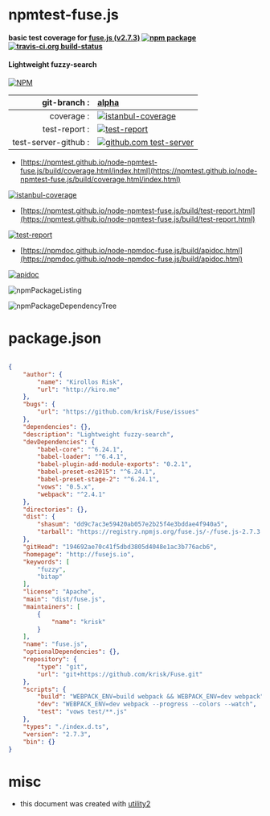 # npmtest-fuse.js

#### basic test coverage for  [fuse.js (v2.7.3)](http://fusejs.io)  [![npm package](https://img.shields.io/npm/v/npmtest-fuse.js.svg?style=flat-square)](https://www.npmjs.org/package/npmtest-fuse.js) [![travis-ci.org build-status](https://api.travis-ci.org/npmtest/node-npmtest-fuse.js.svg)](https://travis-ci.org/npmtest/node-npmtest-fuse.js)

#### Lightweight fuzzy-search

[![NPM](https://nodei.co/npm/fuse.js.png?downloads=true&downloadRank=true&stars=true)](https://www.npmjs.com/package/fuse.js)

| git-branch : | [alpha](https://github.com/npmtest/node-npmtest-fuse.js/tree/alpha)|
|--:|:--|
| coverage : | [![istanbul-coverage](https://npmtest.github.io/node-npmtest-fuse.js/build/coverage.badge.svg)](https://npmtest.github.io/node-npmtest-fuse.js/build/coverage.html/index.html)|
| test-report : | [![test-report](https://npmtest.github.io/node-npmtest-fuse.js/build/test-report.badge.svg)](https://npmtest.github.io/node-npmtest-fuse.js/build/test-report.html)|
| test-server-github : | [![github.com test-server](https://npmtest.github.io/node-npmtest-fuse.js/GitHub-Mark-32px.png)](https://npmtest.github.io/node-npmtest-fuse.js/build/app/index.html) | | build-artifacts : | [![build-artifacts](https://npmtest.github.io/node-npmtest-fuse.js/glyphicons_144_folder_open.png)](https://github.com/npmtest/node-npmtest-fuse.js/tree/gh-pages/build)|

- [https://npmtest.github.io/node-npmtest-fuse.js/build/coverage.html/index.html](https://npmtest.github.io/node-npmtest-fuse.js/build/coverage.html/index.html)

[![istanbul-coverage](https://npmtest.github.io/node-npmtest-fuse.js/build/screenCapture.buildCi.browser.%252Ftmp%252Fbuild%252Fcoverage.lib.html.png)](https://npmtest.github.io/node-npmtest-fuse.js/build/coverage.html/index.html)

- [https://npmtest.github.io/node-npmtest-fuse.js/build/test-report.html](https://npmtest.github.io/node-npmtest-fuse.js/build/test-report.html)

[![test-report](https://npmtest.github.io/node-npmtest-fuse.js/build/screenCapture.buildCi.browser.%252Ftmp%252Fbuild%252Ftest-report.html.png)](https://npmtest.github.io/node-npmtest-fuse.js/build/test-report.html)

- [https://npmdoc.github.io/node-npmdoc-fuse.js/build/apidoc.html](https://npmdoc.github.io/node-npmdoc-fuse.js/build/apidoc.html)

[![apidoc](https://npmdoc.github.io/node-npmdoc-fuse.js/build/screenCapture.buildCi.browser.%252Ftmp%252Fbuild%252Fapidoc.html.png)](https://npmdoc.github.io/node-npmdoc-fuse.js/build/apidoc.html)

![npmPackageListing](https://npmtest.github.io/node-npmtest-fuse.js/build/screenCapture.npmPackageListing.svg)

![npmPackageDependencyTree](https://npmtest.github.io/node-npmtest-fuse.js/build/screenCapture.npmPackageDependencyTree.svg)



# package.json

```json

{
    "author": {
        "name": "Kirollos Risk",
        "url": "http://kiro.me"
    },
    "bugs": {
        "url": "https://github.com/krisk/Fuse/issues"
    },
    "dependencies": {},
    "description": "Lightweight fuzzy-search",
    "devDependencies": {
        "babel-core": "^6.24.1",
        "babel-loader": "^6.4.1",
        "babel-plugin-add-module-exports": "0.2.1",
        "babel-preset-es2015": "^6.24.1",
        "babel-preset-stage-2": "^6.24.1",
        "vows": "0.5.x",
        "webpack": "^2.4.1"
    },
    "directories": {},
    "dist": {
        "shasum": "dd9c7ac3e59420ab057e2b25f4e3bddae4f940a5",
        "tarball": "https://registry.npmjs.org/fuse.js/-/fuse.js-2.7.3.tgz"
    },
    "gitHead": "194692ae70c41f5dbd3805d4048e1ac3b776acb6",
    "homepage": "http://fusejs.io",
    "keywords": [
        "fuzzy",
        "bitap"
    ],
    "license": "Apache",
    "main": "dist/fuse.js",
    "maintainers": [
        {
            "name": "krisk"
        }
    ],
    "name": "fuse.js",
    "optionalDependencies": {},
    "repository": {
        "type": "git",
        "url": "git+https://github.com/krisk/Fuse.git"
    },
    "scripts": {
        "build": "WEBPACK_ENV=build webpack && WEBPACK_ENV=dev webpack",
        "dev": "WEBPACK_ENV=dev webpack --progress --colors --watch",
        "test": "vows test/**.js"
    },
    "types": "./index.d.ts",
    "version": "2.7.3",
    "bin": {}
}
```



# misc
- this document was created with [utility2](https://github.com/kaizhu256/node-utility2)
